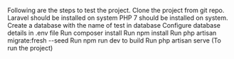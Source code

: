 Following are the steps to test the project.
Clone the project from git repo.
Laravel should be installed on system
PHP 7 should be installed on system.
Create a database with the name of test in database
Configure database details in .env file
Run composer install
Run npm install
Run php artisan migrate:fresh --seed
Run npm run dev to build
Run php artisan serve (To run the project)
